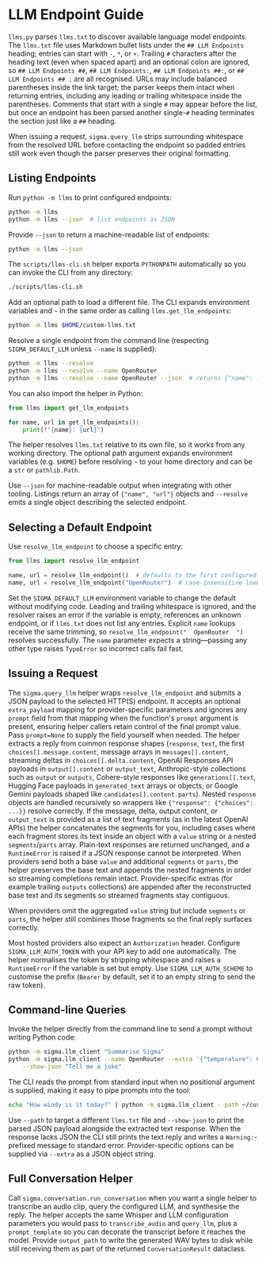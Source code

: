 # LLM Endpoint Guide

`llms.py` parses `llms.txt` to discover available language model endpoints.
The `llms.txt` file uses Markdown bullet lists under the `## LLM Endpoints`
heading; entries can start with `-`, `*`, or `+`. Trailing `#` characters after
the heading text (even when spaced apart) and an optional colon are ignored, so
`## LLM Endpoints ##`, `## LLM Endpoints:`, `## LLM Endpoints ##:`, or
`## LLM Endpoints ## :` are all recognised.
URLs may include balanced parentheses inside the link target; the parser keeps
them intact when returning entries, including any leading or trailing whitespace
inside the parentheses.
Comments that start with a single `#` may appear before the list, but once an
endpoint has been parsed another single-`#` heading terminates the section just
like a `##` heading.

When issuing a request, `sigma.query_llm` strips surrounding whitespace from the
resolved URL before contacting the endpoint so padded entries still work even
though the parser preserves their original formatting.

## Listing Endpoints

Run `python -m llms` to print configured endpoints:

```bash
python -m llms
python -m llms --json  # list endpoints as JSON
```

Provide `--json` to return a machine-readable list of endpoints:

```bash
python -m llms --json
```

The `scripts/llms-cli.sh` helper exports ``PYTHONPATH`` automatically so you can
invoke the CLI from any directory:

```bash
./scripts/llms-cli.sh
```

Add an optional path to load a different file. The CLI expands environment
variables and ``~`` in the same order as calling ``llms.get_llm_endpoints``:

```bash
python -m llms $HOME/custom-llms.txt
```

Resolve a single endpoint from the command line (respecting
``SIGMA_DEFAULT_LLM`` unless ``--name`` is supplied):

```bash
python -m llms --resolve
python -m llms --resolve --name OpenRouter
python -m llms --resolve --name OpenRouter --json  # returns {"name": ..., "url": ...}
```

You can also import the helper in Python:

```python
from llms import get_llm_endpoints

for name, url in get_llm_endpoints():
    print(f"{name}: {url}")
```

The helper resolves `llms.txt` relative to its own file, so it works from
any working directory. The optional path argument expands environment
variables (e.g. `$HOME`) before resolving `~` to your home directory and can
be a `str` or `pathlib.Path`.

Use ``--json`` for machine-readable output when integrating with other
tooling. Listings return an array of ``{"name", "url"}`` objects and
``--resolve`` emits a single object describing the selected endpoint.

## Selecting a Default Endpoint

Use `resolve_llm_endpoint` to choose a specific entry:

```python
from llms import resolve_llm_endpoint

name, url = resolve_llm_endpoint()  # defaults to the first configured entry
name, url = resolve_llm_endpoint("OpenRouter")  # case-insensitive lookup
```

Set the `SIGMA_DEFAULT_LLM` environment variable to change the default without
modifying code. Leading and trailing whitespace is ignored, and the resolver
raises an error if the variable is empty, references an unknown endpoint, or if
`llms.txt` does not list any entries. Explicit `name` lookups receive the same
trimming, so `resolve_llm_endpoint("  OpenRouter  ")` resolves successfully.
The `name` parameter expects a string—passing any other type raises
``TypeError`` so incorrect calls fail fast.

## Issuing a Request

The `sigma.query_llm` helper wraps `resolve_llm_endpoint` and submits a JSON
payload to the selected HTTP(S) endpoint. It accepts an optional
`extra_payload` mapping for provider-specific parameters and ignores any
`prompt` field from that mapping when the function's `prompt` argument is
present, ensuring helper callers retain control of the final prompt value. Pass
`prompt=None` to supply the field yourself when needed. The helper extracts a reply
from common response shapes (`response`, `text`, the first
`choices[].message.content`, message arrays in `messages[].content`,
streaming deltas in `choices[].delta.content`, OpenAI Responses API payloads in
`output[].content` or `output_text`, Anthropic-style collections such as
`output` or `outputs`, Cohere-style responses like `generations[].text`,
Hugging Face payloads in `generated_text` arrays or objects, or Google Gemini
payloads shaped like `candidates[].content.parts`). Nested `response` objects
are handled recursively so wrappers like `{"response": {"choices": ...}}`
resolve correctly. If the message, delta, output content, or `output_text` is
provided as a list of text fragments (as in the latest OpenAI APIs) the helper
concatenates the segments for you, including cases where each fragment stores
its text inside an object with a `value` string or a nested `segments`/`parts`
array. Plain-text responses are returned unchanged, and a `RuntimeError` is
raised if a JSON response cannot be interpreted. When providers send both a base
`value` and additional `segments` or `parts`, the helper preserves the base text
and appends the nested fragments in order so streaming completions remain
intact. Provider-specific extras (for example trailing `outputs` collections)
are appended after the reconstructed base text and its segments so streamed
fragments stay contiguous.

When providers omit the aggregated `value` string but include `segments` or
`parts`, the helper still combines those fragments so the final reply surfaces
correctly.

Most hosted providers also expect an `Authorization` header. Configure
`SIGMA_LLM_AUTH_TOKEN` with your API key to add one automatically. The helper
normalises the token by stripping whitespace and raises a `RuntimeError` if the
variable is set but empty. Use `SIGMA_LLM_AUTH_SCHEME` to customise the prefix
(`Bearer` by default, set it to an empty string to send the raw token).

## Command-line Queries

Invoke the helper directly from the command line to send a prompt without
writing Python code:

~~~bash
python -m sigma.llm_client "Summarise Sigma"
python -m sigma.llm_client --name OpenRouter --extra '{"temperature": 0.2}' \
    --show-json "Tell me a joke"
~~~

The CLI reads the prompt from standard input when no positional argument is
supplied, making it easy to pipe prompts into the tool:

~~~bash
echo "How windy is it today?" | python -m sigma.llm_client --path ~/custom-llms.txt
~~~

Use `--path` to target a different `llms.txt` file and `--show-json` to print
the parsed JSON payload alongside the extracted text response. When the
response lacks JSON the CLI still prints the text reply and writes a
`Warning:`-prefixed message to standard error. Provider-specific options can be
supplied via `--extra` as a JSON object string.

## Full Conversation Helper

Call `sigma.conversation.run_conversation` when you want a single helper to
transcribe an audio clip, query the configured LLM, and synthesise the reply.
The helper accepts the same Whisper and LLM configuration parameters you would
pass to `transcribe_audio` and `query_llm`, plus a `prompt_template` so you can
decorate the transcript before it reaches the model. Provide `output_path` to
write the generated WAV bytes to disk while still receiving them as part of the
returned `ConversationResult` dataclass.
